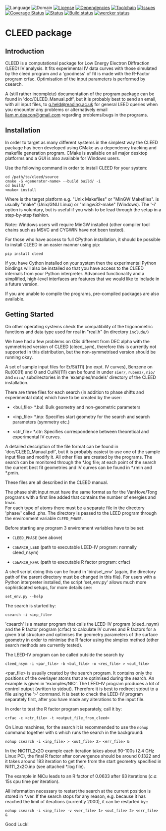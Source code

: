 ![Language](https://img.shields.io/badge/language-c-ff69b4.svg "C programming language")
![Domain](https://img.shields.io/badge/domain-scientific_computing-20B2AA.svg "Scientific Computing")
[![License](http://img.shields.io/badge/license-gpl3-blue.svg "GNU Public License v3.0")](http://www.gnu.org/licenses/gpl-3.0.html)
[![Dependencies](https://img.shields.io/badge/dependencies-libtiff,_blas,_lapack-blue.svg "Dependencies: libTIFF, BLAS, LAPACK")](https://bitbucket.org/cleed/cleed/wiki/)
[![Toolchain](https://img.shields.io/badge/toolchain-gcc,_mingw,_msvc++14.0-blue.svg "Supported toolchains: GCC, MinGW, Visual Studio 2015")](https://bitbucket.org/cleed/cleed/wiki/)
[![Issues](https://img.shields.io/badge/issues-19_open-yellow.svg "Issues")](https://bitbucket.org/cleed/cleed/issues?status=new&status=open)
[![Coverage Status](https://coveralls.io/repos/bitbucket/cleed/cleed/badge.svg)](https://coveralls.io/bitbucket/cleed/cleed)
[![Status](https://img.shields.io/badge/status-in_development-yellow.svg "Status: In development")](https://bitbucket.org/cleed/cleed/src/be5e2f37f58bb710e4f3b46b15b85bfaa77bdb5d?at=develop)
[![Build status](https://ci.appveyor.com/api/projects/status/luqbgb6piifcrpae?svg=true)](https://ci.appveyor.com/project/Liam_Deacon/cleed)
[![wercker status](https://app.wercker.com/status/c8b08bd5b20550fad9911f2e52a91c2e/s/master "wercker status")](https://app.wercker.com/project/byKey/c8b08bd5b20550fad9911f2e52a91c2e)

CLEED package
=============

Introduction
------------

CLEED is a computational package for Low Energy Electron Diffraction (LEED) 
IV analysis. It fits experimental IV data curves with those simulated by the 
cleed program and a 'goodness' of fit is made with the R-Factor program 
crfac. Optimisation of the input parameters is performed by csearch.

A (still rather incomplete) documentation of the program package can be found 
in 'doc/CLEED_Manual.pdf', but it is probably best to send an email, with all 
input files, to  <g.held@reading.ac.uk> for general LEED queries when you 
encounter any problems or alternatively email <liam.m.deacon@gmail.com> 
regarding problems/bugs in the programs.

Installation
------------

In order to target as many different systems in the simplest way the CLEED 
package has been developed using CMake as a dependency tracking and makefile 
generation program. CMake is available on all major desktop platforms and a 
GUI is also available for Windows users.

Use the following command in order to install CLEED for your system:

    cd /path/to/cleed/source
    cmake -G <generator-name> --build build/ -i
    cd build/
    <make> install

Where <generator-name> is the target platform e.g. "Unix Makefiles" or "MinGW 
Makefiles". <make> is usually "make" (Unix/GNU Linux) or "mingw32-make" 
(Windows). The '-i' option is voluntary, but is useful if you wish to be lead 
through the setup in a step-by-step fashion.

Note:: Windows users will require MinGW installed (other compiler tool chains 
such as MSVC and CYGWIN have not been tested). 

For those who have access to full CPython installation, it should be 
possible to install CLEED in an easier manner using pip:

    pip install cleed

If you have Cython installed on your system then the experimental Python 
bindings will also be installed so that you have access to the CLEED 
internals from your Python interpreter. Advanced functionality and a 
simplified, high-level interfaces are features that we would like to 
include in a future version.  

If you are unable to compile the programs, pre-compiled packages are 
also available.

Getting Started
---------------

On other operating systems check the compatibility of the trigonometric 
functions and data type used for real in "real.h" (in directory `include/`)

We have had a few problems on OSs different from DEC alpha with the
symmetrised version of CLEED (cleed_sym), therefore this is currently not 
supported in this distribution, but the non-symmetrised version should be 
running okay.

A set of sample input files for Er/Si(111) (no expt. IV curves), Benzene 
on Ru(0001) and O and Cu/Ni(111) can be found in under `sier/`, `rubenz/`, 
`nio/` and `nicu/` subdirectories in the 'examples/models' directory 
of the CLEED installation.
 
There are three files for each search (in addition to phase shifts and 
experimental data) which have to be created by the user:

* <bul_file> *.bul:
Bulk geometry and non-geometric parameters

* <inp_file> *.inp:
Specifies start geometry for the search and search parameters (symmetry etc.)

* <ctr_file> *.ctr:
Specifies correspondence between theoretical and experimental IV curves.

A detailed description of the file format can be found in 'doc/CLEED_Manual.pdf', but it is 
probably easiest to use one of the sample input files and modify it. 
All other files are created by the programs.
The search can be monitored through the *.log file; at each point of the search the 
current best fit geometries and IV curves can be found in *.rmin and *.pmin.

These files are all described in the CLEED manual.

The phase shift input must have the same format as for the VanHove/Tong 
programs with a first line added that contains the number of energies and lmax.  
For each type of atoms there must be a separate file in the directory 'phase/' 
called <atom>.phs. The directory is passed to the LEED program through the 
environment variable `CLEED_PHASE`.

Before starting any program 3 environment variables have to be set:

* `CLEED_PHASE` (see above)

* `CSEARCH_LEED` (path to executable LEED-IV program: normally cleed_nsym)

* `CSEARCH_RFAC` (path to executable R factor program: crfac)

A shell script doing this can be found in 'bin/set_env' (again, the 
directory path of the parent directory must be changed in this file). 
For users with a Python interpreter installed, the script 'set_env.py' 
allows much more sophisticated setups, for more details see:
    
    set_env.py --help

The search is started by:

    csearch -i <inp_file>

'csearch' is a master program that calls the LEED-IV program (cleed_nsym) 
and the R factor program (crfac) to calculate IV curves and R factors for 
a given trial structure and optimises the geometry parameters of the 
surface geometry in order to minimise the R factor using the simplex 
method (other search methods are currently tested).

The LEED-IV program can be called outside the search by

    cleed_nsym -i <par_file> -b <bul_file> -o <res_file> > <out_file>

<par_file> is usually created by the search program. It contains only the
positions of the overlayer atoms that are optimised during the search. 
An example is given in 'examples/NIO'. The LEED-IV program produces a lot 
of control output (written to stdout). Therefore it is best to redirect 
stdout to a file using the '>' command. It is best to check the LEED-IV 
program separately first, after you have made any alterations to the 
input file.

In order to test the R factor program separately, call it by:

    crfac -c <ctr_file> -t <output_file_from_cleed>

On Linux machines, for the search it is recommended to use the `nohup` 
command together with `&` which runs the search in the background:

    nohup csearch -i <inp_file> > <out_file> 2> <err_file> &

In the NiO111_2x2O example each iteration takes about 90-100s 
(2.4 GHz Linux PC), the final R factor after convergence should be 
around 0.1322 and it takes around 183 iteration to get there from 
the start geometry specified in Ni111_2x2O.inp (see attached *.log file).

The example in NiCu leads to an R factor of 0.0633 after 63 
iterations (*c.a.* 15s cpu time per iteration).

All information necessary to restart the search at the current 
position is stored in *.ver. If the search stops for any reason, 
e.g. because it has reached the limit of iterations (currently 2000), 
it can be restarted by::

    nohup csearch -i <inp_file> -v <ver_file> 1> <out_file> 2> <err_file> &

Good Luck!